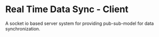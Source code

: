 # Real Time Data Sync - Client

A socket io based server system for providing pub-sub-model for data
synchronization.
